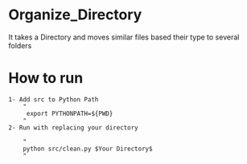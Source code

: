 # Organize_Directory
It takes a Directory and moves similar files based their type to several folders

#   How to run

    1- Add src to Python Path
        "
         export PYTHONPATH=${PWD}
        "
    2- Run with replacing your directory

        "
        python src/clean.py $Your Directory$
        "
